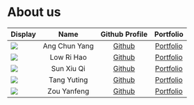 # About us

Display | Name | Github Profile | Portfolio 
--------|:----:|:--------------:|:---------:
![](https://via.placeholder.com/100.png?text=Photo) | Ang Chun Yang | [Github](https://github.com/acyang97) | [Portfolio](docs/team/acyang97.md)
![](https://via.placeholder.com/100.png?text=Photo) | Low Ri Hao | [Github](https://github.com/haroic1997) | [Portfolio](docs/team/johndoe.md)
![](https://via.placeholder.com/100.png?text=Photo) | Sun Xiu Qi | [Github](https://github.com/sunxiuqi-stacked) | [Portfolio](docs/team/johndoe.md)
![](https://via.placeholder.com/100.png?text=Photo) | Tang Yuting | [Github](https://github.com/t170815518) | [Portfolio](docs/team/johndoe.md)
![](https://via.placeholder.com/100.png?text=Photo) | Zou Yanfeng | [Github](https://github.com/teachyourselfcoding) | [Portfolio](docs/team/johndoe.md)
